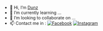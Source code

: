 - 👋 Hi, I’m [Dunz](https://top.gg/bot/627531554255798282)
- 🌱 I’m currently learning ...
- 💞️ I’m looking to collaborate on ...
- 📫 Contact me in :
[![Facebook](https://pyxis.nymag.com/v1/imgs/11d/582/c7b0487c6e26db4f5be6eb679e3620d2ce-facebook.rsquare.w330.jpg?size=120)](https://www.facebook.com/middpls/)
[![Instagram](https://cdn.discordapp.com/attachments/791952154255425546/821558920392605746/unknown.png)](https://www.instagram.com/dunzisme/)
